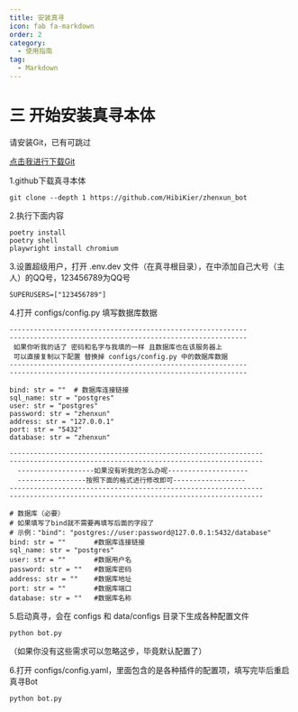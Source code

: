 ```yaml
---
title: 安装真寻
icon: fab fa-markdown
order: 2
category:
  - 使用指南
tag:
  - Markdown
---
```


# 三 开始安装真寻本体

请安装Git，已有可跳过

[点击我进行下载Git](https://registry.npmmirror.com/-/binary/git-for-windows/v2.43.0-rc0.windows.1/Git-2.43.0-rc0-64-bit.exe)

1.github下载真寻本体

```
git clone --depth 1 https://github.com/HibiKier/zhenxun_bot
```

2.执行下面内容

```
poetry install
poetry shell
playwright install chromium
```

3.设置超级用户，打开 .env.dev 文件（在真寻根目录），在中添加自己大号（主人）的QQ号，123456789为QQ号

```
SUPERUSERS=["123456789"]
```

4.打开 configs/config.py 填写数据库数据

```
-----------------------------------------------------------
-----------------------------------------------------------
 如果你听我的话了 密码和名字与我填的一样 且数据库也在该服务器上 
 可以直接复制以下配置 替换掉 configs/config.py 中的数据库数据
-----------------------------------------------------------
-----------------------------------------------------------

bind: str = ""  # 数据库连接链接
sql_name: str = "postgres"
user: str = "postgres"
password: str = "zhenxun"
address: str = "127.0.0.1"
port: str = "5432"
database: str = "zhenxun"

---------------------------------------------------------------
---------------------------------------------------------------
  -------------------如果没有听我的怎么办呢--------------------
  -----------------按照下面的格式进行修改即可------------------
---------------------------------------------------------------
---------------------------------------------------------------

# 数据库（必要）
# 如果填写了bind就不需要再填写后面的字段了
# 示例："bind": "postgres://user:password@127.0.0.1:5432/database"
bind: str = ""       #数据库连接链接
sql_name: str = "postgres"
user: str = ""       #数据用户名
password: str = ""   #数据库密码
address: str = ""    #数据库地址
port: str = ""       #数据库端口
database: str = ""   #数据库名称

```

5.启动真寻，会在 configs 和 data/configs 目录下生成各种配置文件

```
python bot.py
```

（如果你没有这些需求可以忽略这步，毕竟默认配置了）

6.打开 configs/config.yaml，里面包含的是各种插件的配置项，填写完毕后重启真寻Bot

```
python bot.py
```